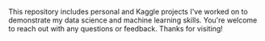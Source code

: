 This repository includes personal and Kaggle projects I've worked on to demonstrate my data science and machine learning skills.
You're welcome to reach out with any questions or feedback.
Thanks for visiting!
